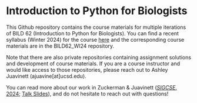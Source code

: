 # Introduction to Python for Biologists

This Github repository contains the course materials for multiple iterations of BILD 62 (Introduction to Python for Biologists). You can find a recent syllabus (Winter 2024) for the course [here](https://docs.google.com/document/d/1K2Wz9ka75gRDGLG0kmMkVgPsDxwSLAhyurqLT_ZB72Y/edit?usp=sharing) and the corresponding course materials are in the BILD62_WI24 repository.

Note that there are also private repositories containing assignment solutions and development of course materials. If you are a course instructor and would like access to those repositories, please reach out to Ashley Juavinett (ajuavine[at]ucsd.edu). 

You can read more about our work in Zuckerman & Juavinett ([*SIGCSE*, 2024](https://dl.acm.org/doi/10.1145/3626252.3630966); [Talk Slides](https://ucsdcloud-my.sharepoint.com/:p:/g/personal/ajuavine_ucsd_edu/EYtHO-Yf0WlAkpAJv983pBsBY3Dr2NV21aSawTLfzgSjYg?rtime=e27pLOJJ3Eg)), and do not hesitate to reach out with questions!
